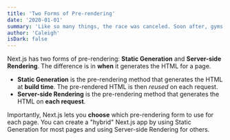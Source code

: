 ```yaml
---
title: 'Two Forms of Pre-rendering'
date: '2020-01-01'
summary: 'Like so many things, the race was canceled. Soon after, gyms around the country were closed. Suddenly, running — a solo activity that can be done outdoors, away from other people — seems more important than ever, for both our health and our mood.'
author: 'Caleigh'
isDark: false
---
```


Next.js has two forms of pre-rendering: **Static Generation** and **Server-side Rendering**. The difference is in **when** it generates the HTML for a page.

- **Static Generation** is the pre-rendering method that generates the HTML at **build time**. The pre-rendered HTML is then _reused_ on each request.
- **Server-side Rendering** is the pre-rendering method that generates the HTML on **each request**.

Importantly, Next.js lets you **choose** which pre-rendering form to use for each page. You can create a "hybrid" Next.js app by using Static Generation for most pages and using Server-side Rendering for others.
